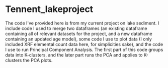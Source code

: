 # Tennent_lakeproject

The code I've provided here is from my current project on lake sediment. I include code I used to merge two dataframes 
(an existing dataframe containing all of relevant datasets for the project, 
and a new dataframe containing an updated age model), some code I use to plot data 
(I only included XRF elemental count data here, for simplicities sake), and the code I use to run Principal Component Analysis. The first part of this code
groups data into K-clusters, and the later part runs the PCA and applies to K-clusters the PCA plots. 
